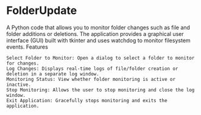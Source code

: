 # FolderUpdate
A Python code that allows you to monitor folder changes such as file and folder additions or deletions. The application provides a graphical user interface (GUI) built with tkinter and uses watchdog to monitor filesystem events.
Features

    Select Folder to Monitor: Open a dialog to select a folder to monitor for changes.
    Log Changes: Displays real-time logs of file/folder creation or deletion in a separate log window.
    Monitoring Status: View whether folder monitoring is active or inactive.
    Stop Monitoring: Allows the user to stop monitoring and close the log window.
    Exit Application: Gracefully stops monitoring and exits the application.
